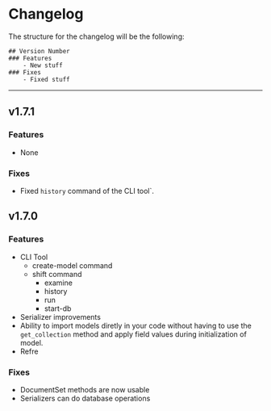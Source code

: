 # Changelog

The structure for the changelog will be the following:

```
## Version Number
### Features
    - New stuff
### Fixes
    - Fixed stuff
```

<hr>

## v1.7.1

### Features

* None

### Fixes

* Fixed `history` command of the CLI tool`.

## v1.7.0

### Features

* CLI Tool
  * create-model command
  * shift command
    * examine
    * history
    * run
    * start-db
* Serializer improvements
* Ability to import models diretly in your code without having to use the `get_collection` method and apply field values during initialization of model.
* Refre

### Fixes

* DocumentSet methods are now usable
* Serializers can do database operations

